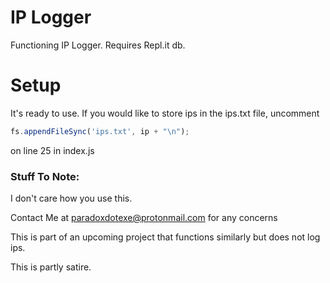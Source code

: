 # IP Logger
Functioning IP Logger. Requires Repl.it db. 
# Setup
It's ready to use. If you would like to store ips in the ips.txt file, uncomment
```javascript
fs.appendFileSync('ips.txt', ip + "\n");
```
on line 25 in index.js

### Stuff To Note:
I don't care how you use this.

Contact Me at paradoxdotexe@protonmail.com for any concerns

This is part of an upcoming project that functions similarly but does not log ips.

This is partly satire.
